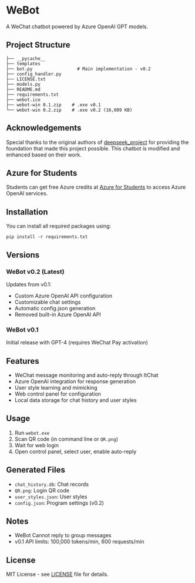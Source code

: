 # WeBot

A WeChat chatbot powered by Azure OpenAI GPT models.

## Project Structure
```
├── __pycache__
├── templates           
├── bot.py                 # Main implementation - v0.2
├── config_handler.py
├── LICENSE.txt           
├── models.py           
├── README.md             
├── requirements.txt      
├── webot.ico            
├── webot-win 0.1.zip    # .exe v0.1
└── webot-win 0.2.zip    # .exe v0.2 (16,009 KB)
```

## Acknowledgements

Special thanks to the original authors of [deepseek_project](https://github.com/1692775560/deepseek_project) for providing the foundation that made this project possible. This chatbot is modified and enhanced based on their work.

## Azure for Students
Students can get free Azure credits at [Azure for Students](https://azure.microsoft.com/en-us/free/students) to access Azure OpenAI services.

## Installation

You can install all required packages using:

```
pip install -r requirements.txt
```

## Versions

### WeBot v0.2 (Latest)
Updates from v0.1:
- Custom Azure OpenAI API configuration
- Customizable chat settings
- Automatic config.json generation
- Removed built-in Azure OpenAI API

### WeBot v0.1
Initial release with GPT-4 (requires WeChat Pay activation)

## Features

- WeChat message monitoring and auto-reply through ItChat
- Azure OpenAI integration for response generation
- User style learning and mimicking
- Web control panel for configuration
- Local data storage for chat history and user styles

## Usage

1. Run `webot.exe`
2. Scan QR code (in command line or `QR.png`)
3. Wait for web login
4. Open control panel, select user, enable auto-reply

## Generated Files
- `chat_history.db`: Chat records
- `QR.png`: Login QR code
- `user_styles.json`: User styles
- `config.json`: Program settings (v0.2)

## Notes
- WeBot Cannot reply to group messages
- v0.1 API limits: 100,000 tokens/min, 600 requests/min

## License
MIT License - see [LICENSE](LICENSE) file for details.